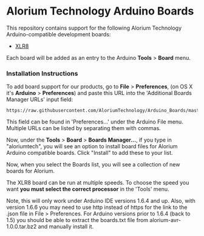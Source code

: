 # Alorium Technology Arduino Boards

This repository contains support for the following Alorium Technology Arduino-compatible development boards:

* [XLR8](http://www.aloriumtech.com)

Each board will be added as an entry to the Arduino **Tools** > **Board** menu.

### Installation Instructions

To add board support for our products, go to **File** > **Preferences**, (on OS X it's **Arduino** > **Preferences**) and paste this URL into the 'Additional Boards Manager URLs' input field:

	https://raw.githubusercontent.com/AloriumTechnology/Arduino_Boards/master/package_aloriumtech_index.json

This field can be found in 'Preferences...' under the Arduino File menu. Multiple URLs can be listed by separating them with commas.

Now, under the **Tools** > **Board** > **Boards Manager...**, if you type in "aloriumtech", you will see an option to install board files for Alorium Arduino compatible boards. Click "Install" to add these to your list.

Now, when you select the Boards list, you will see a collection of new boards for Alorium.

The XLR8 board can be run at multiple speeds. To choose the speed you want **you must select the correct processor** in the 'Tools' menu.

Note, this will only work under Arduino IDE versions 1.6.4 and up. Also, with version 1.6.6 you may need to use http instead of https for the link to the .json file in File > Preferences. For Arduino versions prior to 1.6.4 (back to 1.5) you should be able to extract the boards.txt file from alorium-avr-1.0.0.tar.bz2 and manually install it.
